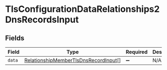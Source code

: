 # TlsConfigurationDataRelationships2DnsRecordsInput


## Fields

| Field                                                                                               | Type                                                                                                | Required                                                                                            | Description                                                                                         |
| --------------------------------------------------------------------------------------------------- | --------------------------------------------------------------------------------------------------- | --------------------------------------------------------------------------------------------------- | --------------------------------------------------------------------------------------------------- |
| `data`                                                                                              | [RelationshipMemberTlsDnsRecordInput](../../models/shared/relationshipmembertlsdnsrecordinput.md)[] | :heavy_minus_sign:                                                                                  | N/A                                                                                                 |